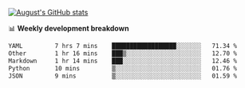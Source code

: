
[![August's GitHub stats](https://github-readme-stats.vercel.app/api?username=zou-weidong&show_icons=true&theme=radical)](https://github.com/zou-weidong)


📊 **Weekly development breakdown**
<!--START_SECTION:waka-->

```txt
YAML         7 hrs 7 mins    ██████████████████░░░░░░░   71.34 %
Other        1 hr 16 mins    ███▒░░░░░░░░░░░░░░░░░░░░░   12.70 %
Markdown     1 hr 14 mins    ███░░░░░░░░░░░░░░░░░░░░░░   12.46 %
Python       10 mins         ▒░░░░░░░░░░░░░░░░░░░░░░░░   01.76 %
JSON         9 mins          ▒░░░░░░░░░░░░░░░░░░░░░░░░   01.59 %
```

<!--END_SECTION:waka-->
